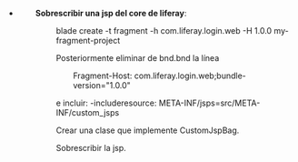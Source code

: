 <ul>
<li style="padding-left: 30px;"><strong>Sobrescribir una jsp del core de liferay</strong>:</li>
</ul>
<p style="padding-left: 90px;">blade create -t fragment -h com.liferay.login.web -H 1.0.0 my-fragment-project</p>
<p style="padding-left: 90px;">Posteriormente eliminar de bnd.bnd la l&iacute;nea</p>
<p style="padding-left: 120px;">Fragment-Host: com.liferay.login.web;bundle-version="1.0.0"</p>
<p style="padding-left: 90px;">e incluir: -includeresource: META-INF/jsps=src/META-INF/custom_jsps</p>
<p style="padding-left: 90px;">Crear una clase que implemente CustomJspBag.</p>
<p style="padding-left: 90px;">Sobrescribir la jsp.</p>